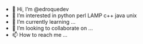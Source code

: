 - 👋 Hi, I’m @edroquedev
- 👀 I’m interested in python perl LAMP c++ java unix
- 🌱 I’m currently learning ...
- 💞️ I’m looking to collaborate on ...
- 📫 How to reach me ...

<!---
edroquedev/edroquedev is a ✨ special ✨ repository because its `README.md` (this file) appears on your GitHub profile.
You can click the Preview link to take a look at your changes.
--->
